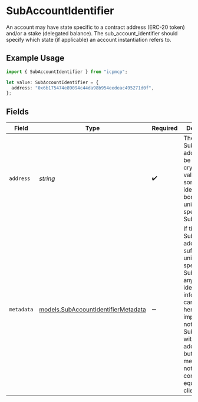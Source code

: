 # SubAccountIdentifier

An account may have state specific to a contract address (ERC-20 token) and/or a stake (delegated balance). The sub_account_identifier should specify which state (if applicable) an account instantiation refers to.

## Example Usage

```typescript
import { SubAccountIdentifier } from "icpmcp";

let value: SubAccountIdentifier = {
  address: "0x6b175474e89094c44da98b954eedeac495271d0f",
};
```

## Fields

| Field                                                                                                                                                                                                                                                                     | Type                                                                                                                                                                                                                                                                      | Required                                                                                                                                                                                                                                                                  | Description                                                                                                                                                                                                                                                               | Example                                                                                                                                                                                                                                                                   |
| ------------------------------------------------------------------------------------------------------------------------------------------------------------------------------------------------------------------------------------------------------------------------- | ------------------------------------------------------------------------------------------------------------------------------------------------------------------------------------------------------------------------------------------------------------------------- | ------------------------------------------------------------------------------------------------------------------------------------------------------------------------------------------------------------------------------------------------------------------------- | ------------------------------------------------------------------------------------------------------------------------------------------------------------------------------------------------------------------------------------------------------------------------- | ------------------------------------------------------------------------------------------------------------------------------------------------------------------------------------------------------------------------------------------------------------------------- |
| `address`                                                                                                                                                                                                                                                                 | *string*                                                                                                                                                                                                                                                                  | :heavy_check_mark:                                                                                                                                                                                                                                                        | The SubAccount address may be a cryptographic value or some other identifier (ex: bonded) that uniquely specifies a SubAccount.                                                                                                                                           | 0x6b175474e89094c44da98b954eedeac495271d0f                                                                                                                                                                                                                                |
| `metadata`                                                                                                                                                                                                                                                                | [models.SubAccountIdentifierMetadata](../models/subaccountidentifiermetadata.md)                                                                                                                                                                                          | :heavy_minus_sign:                                                                                                                                                                                                                                                        | If the SubAccount address is not sufficient to uniquely specify a SubAccount, any other identifying information can be stored here. It is important to note that two SubAccounts with identical addresses but differing metadata will not be considered equal by clients. |                                                                                                                                                                                                                                                                           |